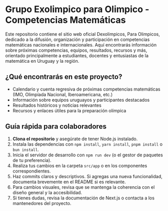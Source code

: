 # Grupo Exolimpico para Olimpico - Competencias Matemáticas

Este repositorio contiene el sitio web oficial Dexolimpicos, Para Olimpicos, dedicado a la difusión, organización y participación en competencias matemáticas nacionales e internacionales. Aquí encontrarás información sobre próximas competencias, equipos, resultados, recursos y más, orientado principalmente a estudiantes, docentes y entusiastas de la matemática en Uruguay y la región.

## ¿Qué encontrarás en este proyecto?
- Calendario y cuenta regresiva de próximas competencias matemáticas (IMO, Olimpíada Nacional, Iberoamericana, etc.)
- Información sobre equipos uruguayos y participantes destacados
- Resultados históricos y noticias relevantes
- Recursos y enlaces útiles para la preparación olímpica

## Guía rápida para colaboradores
1. **Clona el repositorio** y asegúrate de tener Node.js instalado.
2. Instala las dependencias con `npm install`, `yarn install`, `pnpm install` o `bun install`.
3. Inicia el servidor de desarrollo con `npm run dev` (o el gestor de paquetes de tu preferencia).
4. Realiza tus cambios en la carpeta `src/app` o en los componentes correspondientes.
5. Haz commits claros y descriptivos. Si agregas una nueva funcionalidad, documenta brevemente en el README si es relevante.
6. Para cambios visuales, revisa que se mantenga la coherencia con el diseño general y la accesibilidad.
7. Si tienes dudas, revisa la documentación de Next.js o contacta a los mantenedores del proyecto.
